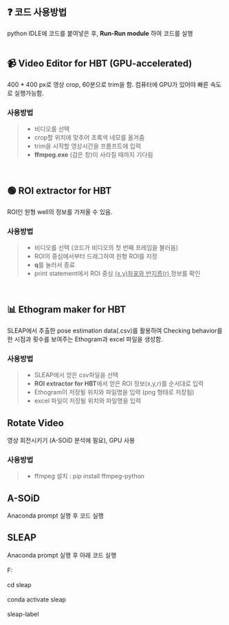 ## ❓ 코드 사용방법
python IDLE에 코드를 붙여넣은 후, **Run-Run module** 하여 코드를 실행
<br/><br/>
## 📹 Video Editor for HBT (GPU-accelerated)
400 * 400 px로 영상 crop, 60분으로 trim을 함. 컴퓨터에 GPU가 있어야 빠른 속도로 실행가능함.
 ### 사용방법
> - 비디오를 선택
> - crop할 위치에 맞추어 초록색 네모를 옮겨줌
> - trim을 시작할 영상시간을 프롬프트에 입력
> - **ffmpeg.exe** (검은 창)이 사라질 때까지 기다림  

<br/>

## 🟢 ROI extractor for HBT
ROI인 원형 well의 정보를 가져올 수 있음.
### 사용방법
>- 비디오를 선택 (코드가 비디오의 첫 번째 프레임을 불러옴)
>- ROI의 중심에서부터 드래그하여 원형 ROI를 지정
>- **q**를 눌러서 종료
>- print statement에서 ROI 중심 <ins> (x,y)좌표와 반지름(r) </ins> 정보를 확인  

<br/>

## 📊 Ethogram maker for HBT
SLEAP에서 추출한 pose estimation data(.csv)를 활용하여 Checking behavior를 한 시점과 횟수를 보여주는 Ethogram과 excel 파일을 생성함.
### 사용방법
>- SLEAP에서 얻은 csv파일을 선택
>- **ROI extractor for HBT**에서 얻은 ROI 정보(x,y,r)를 순서대로 입력
>- Ethogram이 저장될 위치와 파일명을 입력 (png 형태로 저장됨)
>- excel 파일이 저장될 위치와 파일명을 입력


## Rotate Video
영상 회전시키기 (A-SOiD 분석에 필요), GPU 사용
### 사용방법
>- ffmpeg 설치 : pip install ffmpeg-python

## A-SOiD
Anaconda prompt 실행 후 코드 실행

## SLEAP
Anaconda prompt 실행 후 아래 코드 실행<br/><br/>
F:<br/><br/>
cd sleap<br/><br/>
conda activate sleap<br/><br/>
sleap-label<br/><br/>

